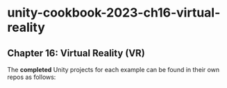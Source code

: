 # unity-cookbook-2023-ch16-virtual-reality



## Chapter 16: Virtual Reality (VR)

The **completed** Unity projects for each example can be found in their own repos as follows:

